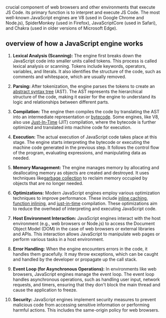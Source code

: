 crucial component of web browsers and other environments that execute JS Code. its primary function is to interpret and execute JS Code. 
The most well-known JavaScript engines are V8 (used in Google Chrome and Node.js), SpiderMonkey (used in Firefox), JavaScriptCore (used in Safari), and Chakra (used in older versions of Microsoft Edge).

## overview of how a JavaScript engine works
1. **Lexical Analysis (Scanning):** The engine first breaks down the JavaScript code into smaller units called tokens. This process is called lexical analysis or scanning. Tokens include keywords, operators, variables, and literals. It also identifies the structure of the code, such as comments and whitespace, which are usually removed.
    
2. **Parsing:** After tokenization, the engine parses the tokens to create an [abstract syntax tree]() (AST). The AST represents the hierarchical structure of the code, making it easier for the engine to understand its logic and relationships between different parts.
    
3. **Compilation:** The engine then compiles the code by translating the AST into an intermediate representation or [bytecode](). Some engines, like V8, also use [Just-In-Time]() (JIT) compilation, where the bytecode is further optimized and translated into machine code for execution.
    
4. **Execution:** The actual execution of JavaScript code takes place at this stage. The engine starts interpreting the bytecode or executing the machine code generated in the previous step. It follows the control flow of the program, evaluating expressions, and manipulating data as needed.
    
5. **Memory Management:** The engine manages memory by allocating and deallocating memory as objects are created and destroyed. It uses techniques like[garbage collection]() to reclaim memory occupied by objects that are no longer needed.
    
6. **Optimizations:** Modern JavaScript engines employ various optimization techniques to improve performance. These include [inline caching](), [function inlining](), and [just-in-time]() compilation. These optimizations aim to reduce the overhead of interpreting and executing JavaScript code.
    
7. **Host Environment Interaction:** JavaScript engines interact with the host environment (e.g., web browsers or Node.js) to access the Document Object Model (DOM) in the case of web browsers or external libraries and APIs. This interaction allows JavaScript to manipulate web pages or perform various tasks in a host environment.
    
8. **Error Handling:** When the engine encounters errors in the code, it handles them gracefully. It may throw exceptions, which can be caught and handled by the developer or propagate up the call stack.
    
9. **Event Loop (for Asynchronous Operations):** In environments like web browsers, JavaScript engines manage the event loop. The event loop handles asynchronous operations, such as handling user input, network requests, and timers, ensuring that they don't block the main thread and cause the application to freeze.
    
10. **Security:** JavaScript engines implement security measures to prevent malicious code from accessing sensitive information or performing harmful actions. This includes the same-origin policy for web browsers.